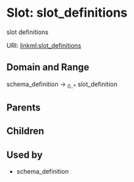 
# Slot: slot_definitions


slot definitions

URI: [linkml:slot_definitions](https://w3id.org/linkml/slot_definitions)


## Domain and Range

schema_definition ->  <sub>0..*</sub>
 slot_definition

## Parents


## Children


## Used by

 * schema_definition
